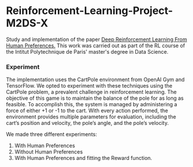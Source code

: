 # Reinforcement-Learning-Project-M2DS-X
Study and implementation of the paper [Deep Reinforcement Learning From Human Preferences.](https://arxiv.org/abs/1706.03741) This work was carried out as part of the RL course of the Intitut Polytechnique de Paris' master's degree in Data Science.

### Experiment

The implementation uses the CartPole environment from OpenAI Gym and TensorFlow. We opted to experiment with these techniques using the CartPole problem, a prevalent challenge in reinforcement learning. The objective of this game is to maintain the
balance of the pole for as long as feasible. To accomplish this, the system is managed by administering a force of either +1 or -1 to the cart. With every action performed, the environment provides multiple parameters for evaluation, including the cart’s position and velocity, the pole’s angle, and the pole’s velocity.

We made three different experiments:
1. With Human Preferences
2. Without Human Preferences
3. With Human Preferences and fitting the Reward function.
